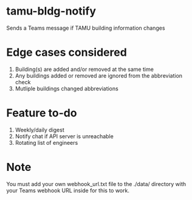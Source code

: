 # tamu-bldg-notify
Sends a Teams message if TAMU building information changes

# Edge cases considered
1) Building(s) are added and/or removed at the same time
2) Any buildings added or removed are ignored from the abbreviation check
3) Mutliple buildings changed abbreviations

# Feature to-do
1) Weekly/daily digest
2) Notify chat if API server is unreachable
3) Rotating list of engineers

# Note
You must add your own webhook_url.txt file to the ./data/ directory with your Teams webhook URL inside for this to work.
